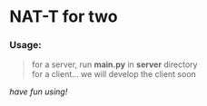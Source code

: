# NAT-T for two

### Usage:
> for a server, run **main.py** in **server** directory<br>
> for a client... we will develop the client soon

_have fun using!_
